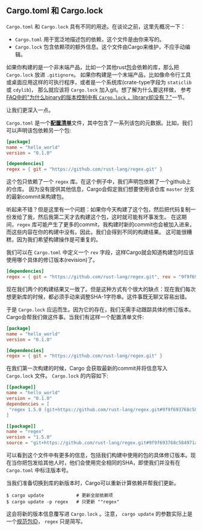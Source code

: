 ## Cargo.toml 和 Cargo.lock

`Cargo.toml` 和 `Cargo.lock` 具有不同的用途。在谈论之前，这里先概况一下：

* `Cargo.toml` 用于宽泛地描述包的依赖，这个文件是由你来写的。
* `Cargo.lock` 包含依赖项的额外信息。这个文件由Cargo来维护，不应手动编辑。

如果你构建的是一个非末端产品，比如一个其他rust[包][def-package]会依赖的库，那么把 `Cargo.lock` 放进 `.gitignore`。
如果你构建是一个末端产品，比如像命令行工具或桌面应用这样的可执行程序，或者是一个系统库(crate-type字段为 `staticlib` 或 `cdylib`)，
那么就应该将 `Cargo.lock` 加入git。想了解为什么要这样做，
参考[FAQ中的"为什么binary的版本控制中有 `Cargo.lock` ，library却没有？"](../faq.md#why-do-binaries-have-cargolock-in-version-control-but-not-libraries)一节。

让我们更深入一点。

`Cargo.toml` 是一个[**配置清单**][def-manifest]文件，其中包含了一系列该包的元数据。比如，我们可以声明该包依赖另一个包:

```toml
[package]
name = "hello_world"
version = "0.1.0"

[dependencies]
regex = { git = "https://github.com/rust-lang/regex.git" }
```

这个包只依赖了一个 `regex` 库。在这个例子中，我们声明包依赖了一个github上的仓库。
因为没有提供其他信息，Cargo会假定我们想要使用该仓库 `master` 分支的最新commit来构建包。

听起来不错？但是这里有一个问题：如果你今天构建了这个包，然后把代码复制一份发给了我，然后我第二天才去构建这个包，这时就可能有坏事发生。
在这期间，`regex` 库可能产生了更多的commit，我构建时新的commit也会被加入进来，而这些内容在你的构建中没有。因此，我们会得到不同的构建结果。
这可能很糟糕，因为我们希望构建操作是可重复的。

我们可以在 `Cargo.toml` 中定义一个 `rev` 字段，这样Cargo就会知道构建包时应该使用哪个具体的修订版本(revision)了。

```toml
[dependencies]
regex = { git = "https://github.com/rust-lang/regex.git", rev = "9f9f693" }
```

现在我们两个的构建结果又一致了。但是这种方式有个很大的缺点：现在我们每次想更新库的时候，都必须手动来调整SHA-1字符串。这件事既无聊又容易出错。

于是 `Cargo.lock` 应运而生。因为它的存在，我们无需手动跟踪具体的修订版本。Cargo会帮我们做这件事。当我们有这样一个配置清单文件:

```toml
[package]
name = "hello_world"
version = "0.1.0"

[dependencies]
regex = { git = "https://github.com/rust-lang/regex.git" }
```

在我们第一次构建的时候，Cargo 会获取最新的commit并将信息写入 `Cargo.lock` 文件。 `Cargo.lock` 的内容如下:

```toml
[[package]]
name = "hello_world"
version = "0.1.0"
dependencies = [
 "regex 1.5.0 (git+https://github.com/rust-lang/regex.git#9f9f693768c584971a4d53bc3c586c33ed3a6831)",
]

[[package]]
name = "regex"
version = "1.5.0"
source = "git+https://github.com/rust-lang/regex.git#9f9f693768c584971a4d53bc3c586c33ed3a6831"
```

可以看到这个文件中有更多的信息，包括我们构建中使用的包的具体修订版本。现在当你把包发给其他人时，他们会使用完全相同的SHA，即使我们并没有在 `Cargo.toml` 中标注版本号。

当我们准备切换到库的新版本时，Cargo可以重新计算依赖并帮我们更新。

```console
$ cargo update            # 更新全部依赖项
$ cargo update -p regex   # 只更新 ""regex"
```

这会将新的版本信息覆写进 `Cargo.lock` 。注意， `cargo update` 的参数实际上是一个[规范包ID](../reference/pkgid-spec.md)， `regex` 只是简写。

[def-manifest]:  ../appendix/glossary.md#manifest  '"manifest" (glossary entry)'
[def-package]:   ../appendix/glossary.md#package   '"package" (glossary entry)'
